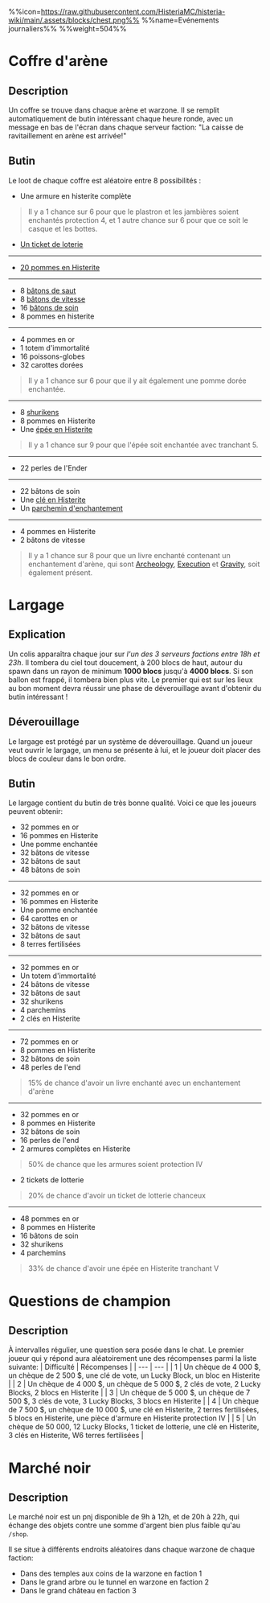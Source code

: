 %%icon=https://raw.githubusercontent.com/HisteriaMC/histeria-wiki/main/.assets/blocks/chest.png%%
%%name=Evénements journaliers%%
%%weight=504%%

# Coffre d'arène 

## Description

Un coffre se trouve dans chaque arène et warzone. Il se remplit automatiquement de butin intéressant chaque heure ronde, avec un message en bas de l'écran dans chaque serveur faction: "La caisse de ravitaillement en arène est arrivée!"

## Butin

Le loot de chaque coffre est aléatoire entre 8 possibilités :

- Une armure en histerite complète
> Il y a 1 chance sur 6 pour que le plastron et les jambières soient enchantés protection 4, et 1 autre chance sur 6 pour que ce soit le casque et les bottes.
- [Un ticket de loterie](https://histeria.fr/wiki/objets/lottery-ticket)
---
- [20 pommes en Histerite](https://histeria.fr/wiki/objets/histerite-apple)
---
- 8 [bâtons de saut](https://histeria.fr/wiki/bâtons/jump-stick)
- 8 [bâtons de vitesse](https://histeria.fr/wiki/bâtons/speed-stick)
- 16 [bâtons de soin](https://histeria.fr/wiki/bâtons/heal-stick)
- 8 pommes en histerite
---
- 4 pommes en or
- 1 totem d'immortalité
- 16 poissons-globes
- 32 carottes dorées
> Il y a 1 chance sur 6 pour que il y ait également une pomme dorée enchantée.
---
- 8 [shurikens](https://histeria.fr/wiki/objets/shuriken)
- 8 pommes en Histerite
- Une [épée en Histerite](https://histeria.fr/wiki/outils/histerite-sword)
> Il y a 1 chance sur 9 pour que l'épée soit enchantée avec tranchant 5.
---
- 22 perles de l'Ender
---
- 22 bâtons de soin
- Une [clé en Histerite](https://histeria.fr/wiki/clés/histerite-key)
- Un [parchemin d'enchantement](https://histeria.fr/wiki/objets/forge-note)
---
- 4 pommes en Histerite
- 2 bâtons de vitesse
> Il y a 1 chance sur 8 pour que un livre enchanté contenant un enchantement d'arène, qui sont [Archeology](https://histeria.fr/wiki/enchantements/archeologie), [Execution](https://histeria.fr/wiki/enchantements/execution) et [Gravity](https://histeria.fr/wiki/enchantements/gravity), soit également présent.


# Largage

## Explication

Un colis apparaîtra chaque jour sur _l'un des 3 serveurs factions entre 18h et 23h_. Il tombera du ciel tout doucement, à 200 blocs de haut, autour du spawn dans un rayon de minimum **1000 blocs** jusqu'à **4000 blocs**. Si son ballon est frappé, il tombera bien plus vite. Le premier qui est sur les lieux au bon moment devra réussir une phase de déverouillage avant d'obtenir du butin intéressant !

## Déverouillage

Le largage est protégé par un système de déverouillage. Quand un joueur veut ouvrir le largage, un menu se présente à lui, et le joueur doit placer des blocs de couleur dans le bon ordre.

## Butin

Le largage contient du butin de très bonne qualité.
Voici ce que les joueurs peuvent obtenir:

- 32 pommes en or
- 16 pommes en Histerite
- Une pomme enchantée
- 32 bâtons de vitesse
- 32 bâtons de saut
- 48 bâtons de soin

---

- 32 pommes en or
- 16 pommes en Histerite
- Une pomme enchantée
- 64 carottes en or
- 32 bâtons de vitesse
- 32 bâtons de saut
- 8 terres fertilisées

---

- 32 pommes en or
- Un totem d'immortalité
- 24 bâtons de vitesse
- 32 bâtons de saut
- 32 shurikens
- 4 parchemins
- 2 clés en Histerite

---

- 72 pommes en or
- 8 pommes en Histerite
- 32 bâtons de soin
- 48 perles de l'end
> 15% de chance d'avoir un livre enchanté avec un enchantement d'arène

---

- 32 pommes en or
- 8 pommes en Histerite
- 32 bâtons de soin
- 16 perles de l'end
- 2 armures complètes en Histerite
> 50% de chance que les armures soient protection IV
- 2 tickets de lotterie
> 20% de chance d'avoir un ticket de lotterie chanceux

---

- 48 pommes en or
- 8 pommes en Histerite
- 16 bâtons de soin
- 32 shurikens
- 4 parchemins
> 33% de chance d'avoir une épée en Histerite tranchant V


# Questions de champion

## Description

À intervalles régulier, une question sera posée dans le chat. Le premier joueur qui y répond aura aléatoirement une des récompenses parmi la liste suivante:
| Difficulté | Récompenses |
| --- | --- |
| 1 | Un chèque de 4 000 $, un chèque de 2 500 $, une clé de vote, un Lucky Block, un bloc en Histerite |
| 2 | Un chèque de 4 000 $, un chèque de 5 000 $, 2 clés de vote, 2 Lucky Blocks, 2 blocs en Histerite |
| 3 | Un chèque de 5 000 $, un chèque de 7 500 $, 3 clés de vote, 3 Lucky Blocks, 3 blocs en Histerite |
| 4 | Un chèque de 7 500 $, un chèque de 10 000 $, une clé en Histerite, 2 terres fertilisées, 5 blocs en Histerite, une pièce d'armure en Histerite protection IV |
| 5 | Un chèque de 50 000, 12 Lucky Blocks, 1 ticket de lotterie, une clé en Histerite, 3 clés en Histerite, W6 terres fertilisées |


# Marché noir

## Description

Le marché noir est un pnj disponible de 9h à 12h, et de 20h à 22h, qui échange des objets contre une somme d'argent bien plus faible qu'au `/shop`. 

Il se situe à différents endroits aléatoires dans chaque warzone de chaque faction:
- Dans des temples aux coins de la warzone en faction 1
- Dans le grand arbre ou le tunnel en warzone en faction 2
- Dans le grand château en faction 3
